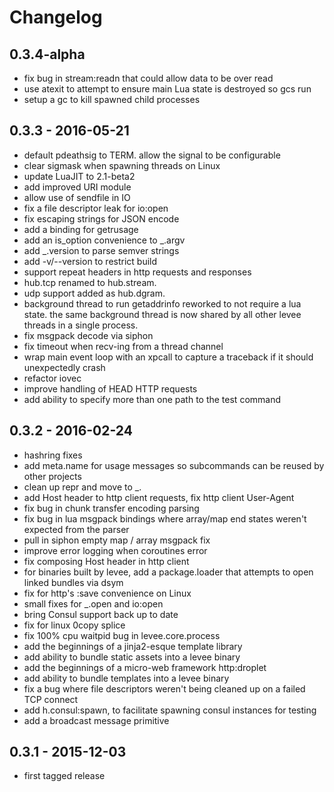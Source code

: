 # Changelog

## 0.3.4-alpha

* fix bug in stream:readn that could allow data to be over read
* use atexit to attempt to ensure main Lua state is destroyed so gcs run
* setup a gc to kill spawned child processes

## 0.3.3 - 2016-05-21

* default pdeathsig to TERM. allow the signal to be configurable
* clear sigmask when spawning threads on Linux
* update LuaJIT to 2.1-beta2
* add improved URI module
* allow use of sendfile in IO
* fix a file descriptor leak for io:open
* fix escaping strings for JSON encode
* add a binding for getrusage
* add an is_option convenience to \_.argv
* add \_.version to parse semver strings
* add -v/--version to restrict build
* support repeat headers in http requests and responses
* hub.tcp renamed to hub.stream.
* udp support added as hub.dgram.
* background thread to run getaddrinfo reworked to not require a lua state. the
  same background thread is now shared by all other levee threads in a single
  process.
* fix msgpack decode via siphon
* fix timeout when recv-ing from a thread channel
* wrap main event loop with an xpcall to capture a traceback if it should
  unexpectedly crash
* refactor iovec
* improve handling of HEAD HTTP requests
* add ability to specify more than one path to the test command

## 0.3.2 - 2016-02-24

* hashring fixes
* add meta.name for usage messages so subcommands can be reused by other
  projects
* clean up repr and move to \_.
* add Host header to http client requests, fix http client User-Agent
* fix bug in chunk transfer encoding parsing
* fix bug in lua msgpack bindings where array/map end states weren't expected
  from the parser
* pull in siphon empty map / array msgpack fix
* improve error logging when coroutines error
* fix composing Host header in http client
* for binaries built by levee, add a package.loader that attempts to open
  linked bundles via dsym
* fix for http's :save convenience on Linux
* small fixes for \_.open and io:open
* bring Consul support back up to date
* fix for linux 0copy splice
* fix 100% cpu waitpid bug in levee.core.process
* add the beginnings of a jinja2-esque template library
* add ability to bundle static assets into a levee binary
* add the beginnings of a micro-web framework http:droplet
* add ability to bundle templates into a levee binary
* fix a bug where file descriptors weren't being cleaned up on a failed TCP
  connect
* add h.consul:spawn, to facilitate spawning consul instances for testing
* add a broadcast message primitive

## 0.3.1 - 2015-12-03

* first tagged release
